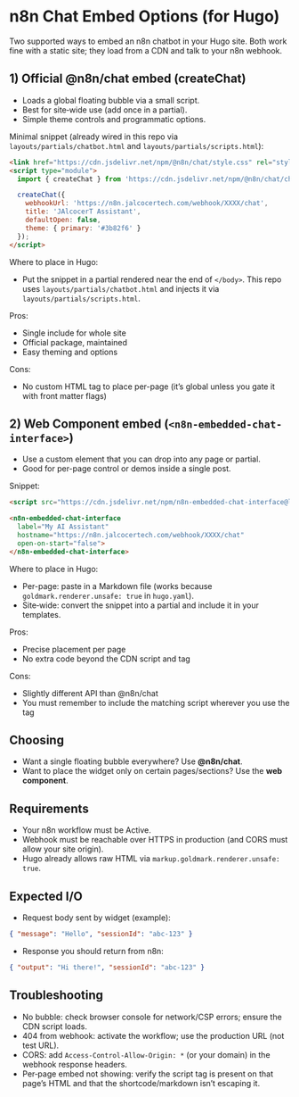 # n8n Chat Embed Options (for Hugo)

Two supported ways to embed an n8n chatbot in your Hugo site. Both work fine with a static site; they load from a CDN and talk to your n8n webhook.

## 1) Official @n8n/chat embed (createChat)

- Loads a global floating bubble via a small script.
- Best for site‑wide use (add once in a partial).
- Simple theme controls and programmatic options.

Minimal snippet (already wired in this repo via `layouts/partials/chatbot.html` and `layouts/partials/scripts.html`):

```html
<link href="https://cdn.jsdelivr.net/npm/@n8n/chat/style.css" rel="stylesheet" />
<script type="module">
  import { createChat } from 'https://cdn.jsdelivr.net/npm/@n8n/chat/chat.bundle.es.js';

  createChat({
    webhookUrl: 'https://n8n.jalcocertech.com/webhook/XXXX/chat',
    title: 'JAlcocerT Assistant',
    defaultOpen: false,
    theme: { primary: '#3b82f6' }
  });
</script>
```

Where to place in Hugo:
- Put the snippet in a partial rendered near the end of `</body>`. This repo uses `layouts/partials/chatbot.html` and injects it via `layouts/partials/scripts.html`.

Pros:
- Single include for whole site
- Official package, maintained
- Easy theming and options

Cons:
- No custom HTML tag to place per-page (it’s global unless you gate it with front matter flags)

## 2) Web Component embed (`<n8n-embedded-chat-interface>`) 

- Use a custom element that you can drop into any page or partial.
- Good for per-page control or demos inside a single post.

Snippet:
```html
<script src="https://cdn.jsdelivr.net/npm/n8n-embedded-chat-interface@latest/output/index.js"></script>

<n8n-embedded-chat-interface 
  label="My AI Assistant" 
  hostname="https://n8n.jalcocertech.com/webhook/XXXX/chat" 
  open-on-start="false">
</n8n-embedded-chat-interface>
```

Where to place in Hugo:
- Per-page: paste in a Markdown file (works because `goldmark.renderer.unsafe: true` in `hugo.yaml`).
- Site‑wide: convert the snippet into a partial and include it in your templates.

Pros:
- Precise placement per page
- No extra code beyond the CDN script and tag

Cons:
- Slightly different API than @n8n/chat
- You must remember to include the matching script wherever you use the tag

## Choosing
- Want a single floating bubble everywhere? Use **@n8n/chat**.
- Want to place the widget only on certain pages/sections? Use the **web component**.

## Requirements
- Your n8n workflow must be Active.
- Webhook must be reachable over HTTPS in production (and CORS must allow your site origin).
- Hugo already allows raw HTML via `markup.goldmark.renderer.unsafe: true`.

## Expected I/O
- Request body sent by widget (example):
```json
{ "message": "Hello", "sessionId": "abc-123" }
```
- Response you should return from n8n:
```json
{ "output": "Hi there!", "sessionId": "abc-123" }
```

## Troubleshooting
- No bubble: check browser console for network/CSP errors; ensure the CDN script loads.
- 404 from webhook: activate the workflow; use the production URL (not test URL).
- CORS: add `Access-Control-Allow-Origin: *` (or your domain) in the webhook response headers.
- Per‑page embed not showing: verify the script tag is present on that page’s HTML and that the shortcode/markdown isn’t escaping it.

